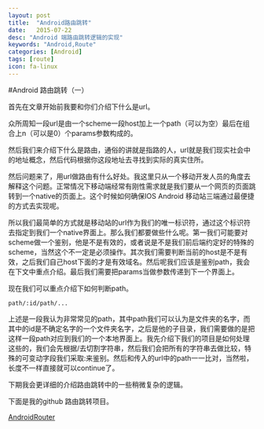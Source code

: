 ```yaml
---
layout: post
title:  "Android路由跳转"
date:   2015-07-22
desc: "Android 端路由跳转逻辑的实现"
keywords: "Android,Route"
categories: [Android]
tags: [route]
icon: fa-linux
---
```

#Android 路由跳转（一）

首先在文章开始前我要和你们介绍下什么是url。

众所周知一段url是由一个scheme一段host加上一个path（可以为空）最后在组合上n（可以是0）个params参数构成的。

然后我们来介绍下什么是路由，通俗的讲就是指路的人，url就是我们现实社会中的地址概念，然后代码根据你这段地址去寻找到实际的真实住所。

然后问题来了，用url做路由有什么好处。我这里只从一个移动开发人员的角度去解释这个问题。正常情况下移动端经常有刚性需求就是我们要从一个网页的页面跳转到一个native的页面上。这个时候如何确保IOS Android 移动站三端通过最便捷的方式去实现呢。

所以我们最简单的方式就是移动站的url作为我们的唯一标识符，通过这个标识符去指定到我们一个native界面上。那么我们都要做些什么呢。第一我们可能要对scheme做一个鉴别，他是不是有效的，或者说是不是我们前后端约定好的特殊的scheme，当然这个不一定是必须操作。其次我们需要判断当前的host是不是有效，之后我们自己host下面的才是有效域名。然后呢我们应该是鉴别path，我会在下文中重点介绍。最后我们需要把params当做参数传递到下一个界面上。

现在我们可以重点介绍下如何判断path。
```
path/:id/path/...
```
上述是一段我认为非常常见的path，其中path我们可以认为是文件夹的名字，而其中的id是不确定名字的一个文件夹名字，之后是他的子目录，我们需要做的是把这样一段path对应到我们的一个本地界面上。我先介绍下我们的项目是如何处理这些的，我们会先根据/去切割字符串，然后我们会把所有的字符串去做比较，特殊的可变动字段我们采取:来鉴别。然后和传入的url中的path一一比对，当然啦，长度不一样直接就可以continue了。

下期我会更详细的介绍路由跳转中的一些稍微复杂的逻辑。

下面是我的github 路由跳转项目。

[AndroidRouter](https://github.com/Leifzhang/AndroidRouter)
